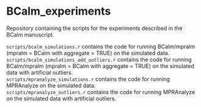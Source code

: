 # BCalm_experiments
Repository containing the scripts for the experiments described in the BCalm manuscript.

```scripts/bcalm_simulations.r``` contains the code for running BCalm/mpralm (mpralm = BCalm with aggregate = TRUE) on the simulated data.  
```scripts/bcalm_simulations_add_outliers.r``` contains the code for running BCalm/mpralm (mpralm = BCalm with aggregate = TRUE) on the simulated data with artificial outliers.  
```scripts/mpranalyze_simulations.r``` contains the code for running MPRAnalyze on the simulated data.  
```scripts/mpranalyze_outliers.r``` contains the code for running MPRAnalyze on the simulated data with artificial outliers.  